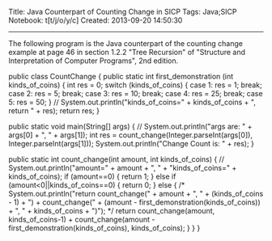 Title: Java Counterpart of Counting Change in SICP
Tags: Java;SICP
Notebook: t[t/j/o/y/c]
Created: 2013-09-20 14:50:30

------

The following program is the Java counterpart of the counting change example at page 46 in section 1.2.2 "Tree Recursion" of "Structure and Interpretation of Computer Programs", 2nd edition.

 

 public class CountChange { 
  public static int first_demonstration (int kinds_of_coins) { 
   int res = 0; 
   switch (kinds_of_coins) { 
    case 1: res = 1; break; 
    case 2: res = 5; break; 
    case 3: res = 10; break; 
    case 4: res = 25; break; 
    case 5: res = 50; 
   } 
   // System.out.println("kinds_of_coins=" + kinds_of_coins + ", return " + res); 
   return res; 
  } 
   
  public static void main(String[] args) { 
   // System.out.println("args are: " + args[0] + ", " + args[1]); 
   int res = count_change(Integer.parseInt(args[0]), Integer.parseInt(args[1])); 
   System.out.println("Change Count is: " + res); 
  } 
  
  public static int count_change(int amount, int kinds_of_coins) { 
   // System.out.println("amount=" + amount + ", " + "kinds_of_coins=" + kinds_of_coins); 
   if (amount==0) { 
    return 1; 
   } else if (amount<0||kinds_of_coins==0) { 
    return 0; 
   } else { 
    /* System.out.println("return count_change(" + amount + ", " + (kinds_of_coins - 1) + 
      ") + count_change(" + (amount - first_demonstration(kinds_of_coins)) + 
      ", " + kinds_of_coins + ")"); */ 
    return count_change(amount, kinds_of_coins-1) + 
      count_change(amount - first_demonstration(kinds_of_coins), kinds_of_coins); 
   } 
  } 
 }